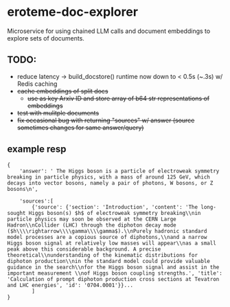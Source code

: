 # eroteme-doc-explorer
Microservice for using chained LLM calls and document embeddings to explore sets of documents.

## TODO:
- reduce latency -> build_docstore() runtime now down to < 0.5s (~.3s) w/ Redis caching
- ~~cache embeddings of split docs~~
    - ~~use as key Arxiv ID and store array of b64 str representations of embeddings~~
- ~~test with mulitple documents~~
- ~~fix occasional bug with returning "sources" w/ answer (source sometimes changes for same answer/query)~~

## example resp
```
{
    'answer': ' The Higgs boson is a particle of electroweak symmetry breaking in particle physics, with a mass of around 125 GeV, which decays into vector bosons, namely a pair of photons, W bosons, or Z bosons\n',
    
    'sources':[
        {'source': {'section': 'Introduction', 'content': 'The long-sought Higgs boson(s) $h$ of electroweak symmetry breaking\\nin particle physics may soon be observed at the CERN Large Hadron\\nCollider (LHC) through the diphoton decay mode ($h\\\\rightarrow\\\\gamma\\\\gamma$).\\nPurely hadronic standard model processes are a copious source of diphotons,\\nand a narrow Higgs boson signal at relatively low masses will appear\\nas a small peak above this considerable background. A precise theoretical\\nunderstanding of the kinematic distributions for diphoton production\\nin the standard model could provide valuable guidance in the search\\nfor the Higgs boson signal and assist in the important measurement \\nof Higgs boson coupling strengths.', 'title': 'Calculation of prompt diphoton production cross sections at Tevatron and LHC energies', 'id': '0704.0001'}}...
        ]
}
```